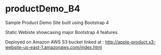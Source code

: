 # productDemo_B4
Sample Product Demo Site built using Bootstrap 4

Static Webiste showcasing major Bootstrap 4 features.

Deployed on Amazon AWS S3 bucket linked at : http://apple-product.s3-website-us-east-1.amazonaws.com/index.html